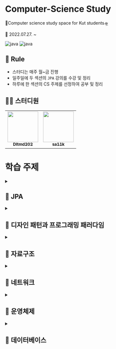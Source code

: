 # Computer-Science Study

🚀Computer science study space for Kut students🛸

📅 2022.07.27. ~

![java](https://img.shields.io/badge/java-11-orange.svg)
![java](https://img.shields.io/badge/mysql-8.0.28-blue.svg)


## 🌳 Rule
- 스터디는 매주 월~금 진행
- 일주일에 두 섹션의 `JPA` 강의를 수강 및 정리
- 하루에 한 섹션의 CS 주제를 선정하여 공부 및 정리


## 👨‍💻  스터디원

<table>
  <tr>
    <td align="center"><a href="https://github.com/Dltmd202"><img src="https://avatars.githubusercontent.com/u/75921696?v=4?s=100" width="100px;" alt=""/><br /><sub><b>Dltmd202</b></sub></a><br /></td>
    <td align="center"><a href="https://github.com/sa11k"><img src="https://avatars.githubusercontent.com/u/63536606?v=4?s=100" width="100px;" alt=""/><br /><sub><b>sa11k</b></sub></a><br /></td>
  </tr>
</table>


# 학습 주제

<details>
<summary><h2>📌 JPA</h2></summary>

| 주제               | Dltmd202 | sa11k |
|------------------|----------|-------|
| 영속성 관리           |          |       |
| 엔티티 매핑           |          |       |
| 연관관계 매핑 기초       |          |       |
| 다양한 연관관계 매핑      |          |       |
| 고급 매핑            |          |       |
| 프록시와 연관관계 관리     |          |       |
| 값 타입             |          |       |
| 객체지향 쿼리 언어       |          |       |
| 웹 애플리케이션 제작      |          |       |
| 스프링 데이터 JPA      |          |       |
| 웹 애플리케이션과 연속성 관리 |          |       |
| 컬렉션과 부과 기능       |          |       |
| 고급 주제와 성능 최적화    |          |       |
| 트랜잭션과 락, 2차 캐시   |          |       |

</details>

<details>
<summary><h2>📌 디자인 패턴과 프로그래밍 패러다임</h2></summary>


| 주제             | Dltmd202                        | sa11k |
|----------------|---------------------------------|-------|
| 싱글톤 패턴         | [🐒](design/singleton/Dltmd202) |       |
| 팩토리 패턴         |                                 |       |
| 전략 패턴          |                                 |       |
| 옵저버 패턴         |                                 |       |
| 프록시 패턴         |                                 |       |
| 이터레이터 패턴       |                                 |       |
| 노출모듈 패턴        |                                 |       |
| MVC 패턴         |                                 |       |
| MVP 패턴         |                                 |       |
| MVVM 패턴        |                                 |       |
| 선언형과 함수형 프로그래밍 |                                 |       |
| 객체지향 프로그래밍     |                                 |       |
| 절차형 프로그래밍      |                                 |       |
| 패러다임의 혼합       |                                 |       |

</details>


<details>
<summary><h2>📌 자료구조</h2></summary>


| 주제             | Dltmd202 | sa11k |
|----------------|----------|-------|
| 시간 복잡도         |          |       |
| 공간 복잡도         |          |       |
| 자료 구조에서의 시간복잡도 |          |       |
| 연결 리스트         |          |       |
| 배열             |          |       |
| 벡터             |          |       |
| 스택             |          |       |
| 큐              |          |       |
| 그래프            |          |       |
| 트리             |          |       |
| 힙              |          |       |
| 우선순위 큐         |          |       |
| 맵              |          |       |
| 셋              |          |       |
| 해시 테이블         |          |       |

</details>

<details>
<summary><h2>📌 네트워크</h2></summary>


| 주제                    | Dltmd202 | sa11k |
|-----------------------|----------|-------|
| 처리량과 지연 시간            |          |       |
| 네트워크 토폴로지와 병목 현상      |          |       |
| 네트워크 분류               |          |       |
| 네트워크 성능 분석 명령어        |          |       |
| 네트워크 프로토콜 표준화         |          |       |
| `TCP/IP` 4계층 모델의 계층구조 |          |       |
| `TCP/IP` 4계층 모델의 PDU  |          |       |
| 네트워크 기기의 처리 범위        |          |       |
| 애플리케이션 계층을 처리하는 기기    |          |       |
| 인터넷 계층을 처리하는 기기       |          |       |
| 데이터 링크 계층을 처리하는 기기    |          |       |
| 물리 계층을 처리하는 기기        |          |       |
| `ARP`                 |          |       |
| 홉바이홉 통신               |          |       |
| `IP` 주소 체계            |          |       |
| `IP` 주소를 이용한 위치 정보    |          |       |
| `HTTP/1.0`            |          |       |
| `HTTP/1.1`            |          |       |
| `HTTP/2`              |          |       |
| `HTTPS`               |          |       |
| `HTTP/3`              |          |       |

</details>


<details>
<summary><h2>📌 운영체제</h2></summary>



| 주제           | Dltmd202 | sa11k |
|--------------|----------|-------|
| 운영체제의 역할과 구조 |          |       |
| 컴퓨터의 요소      |          |       |
| 메모리 계층       |          |       |
| 메모리 관리       |          |       |
| 프로세스와 컴파일 과정 |          |       |
| 프로세스의 상태     |          |       |
| 프로세스의 메모리 구조 |          |       |
| `PCB`        |          |       |
| 멀티프로세싱       |          |       |
| 스레드와 멀티스레딩   |          |       |
| 공유 자원과 임계 영역 |          |       |
| 교착 상태        |          |       |
| 비선점형 방식      |          |       |
| 선점형 방식       |          |       |

</details>


<details>
<summary><h2>📌 데이터베이스</h2></summary>



| 주제             | Dltmd202 | sa11k |
|----------------|----------|-------|
| 엔티티            |          |       |
| 릴레이션           |          |       |
| 속성             |          |       |
| 도메인            |          |       |
| 필드와 레코드        |          |       |
| 관계             |          |       |
| 키              |          |       |
| `ERD`의 중요성     |          |       |
| `ERD` 예제       |          |       |
| 정규화 과정         |          |       |
| 트랜잭션           |          |       |
| 무결성            |          |       |
| 관계형 데이터베이스     |          |       |
| `NoSQL` 데이터베이스 |          |       |
| 인덱스의 필요성       |          |       |
| `B-Tree`       |          |       |
| 인덱스 만드는 방법     |          |       |
| 인덱스 최적화 기법     |          |       |
| 내부 조인          |          |       |
| 왼쪽 조인          |          |       |
| 오른쪽 조인         |          |       |
| 합집합 조인         |          |       |
| 중첩 루프 조인       |          |       |
| 정렬 병합 조인       |          |       |
| 해시 조인          |          |       |


</details>